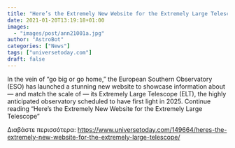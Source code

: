 ```yaml
---
title: "Here’s the Extremely New Website for the Extremely Large Telescope"
date: 2021-01-20T13:19:18+01:00
images:
  - "images/post/ann21001a.jpg"
author: "AstroBot"
categories: ["News"]
tags: ["universetoday.com"]
draft: false
---
```


In the vein of “go big or go home,” the European Southern Observatory (ESO) has launched a stunning new website to showcase information about — and match the scale of — its Extremely Large Telescope (ELT), the highly anticipated observatory scheduled to have first light in 2025. Continue reading “Here’s the Extremely New Website for the Extremely Large Telescope” 

Διαβάστε περισσότερα: https://www.universetoday.com/149664/heres-the-extremely-new-website-for-the-extremely-large-telescope/
